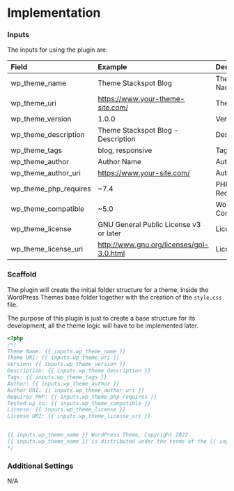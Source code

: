 # Implementation

### **Inputs**
The inputs for using the plugin are:  

| **Field** | **Example** | **Description** |
| :--- | :--- | :--- |
| wp_theme_name | Theme Stackspot Blog  | Theme Name |
| wp_theme_uri | https://www.your-theme-site.com/ | Theme URI |
| wp_theme_version | 1.0.0 | Version |
| wp_theme_description | Theme Stackspot Blog - Description | Description  |
| wp_theme_tags | blog, responsive | Tags |
| wp_theme_author | Author Name  | Author |
| wp_theme_author_uri | https://www.your-site.com/ | Author URI |
| wp_theme_php_requires | ~7.4 | PHP Requires |
| wp_theme_compatible | ~5.0 | Wordpress Compatible |
| wp_theme_license | GNU General Public License v3 or later | License |
| wp_theme_license_uri | http://www.gnu.org/licenses/gpl-3.0.html | License URI |

### Scaffold

The plugin will create the initial folder structure for a theme, inside the WordPress Themes base folder together with the creation of the ``style.css`` file.

The purpose of this plugin is just to create a base structure for its development, all the theme logic will have to be implemented later. 

```php
<?php
/*!
Theme Name: {{ inputs.wp_theme_name }}
Theme URI: {{ inputs.wp_theme_uri }}
Version: {{ inputs.wp_theme_version }}
Description: {{ inputs.wp_theme_description }}
Tags: {{ inputs.wp_theme_tags }}
Author: {{ inputs.wp_theme_author }}
Author URI: {{ inputs.wp_theme_author_uri }}
Requires PHP: {{ inputs.wp_theme_php_requires }}
Tested up to: {{ inputs.wp_theme_compatible }}
License: {{ inputs.wp_theme_license }}
License URI: {{ inputs.wp_theme_license_uri }}


{{ inputs.wp_theme_name }} WordPress Theme, Copyright 2022
{{ inputs.wp_theme_name }} is distributed under the terms of the {{ inputs.wp_theme_license }}
*/
```

### Additional Settings

N/A
